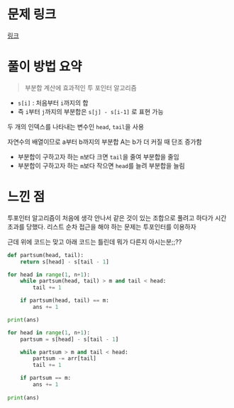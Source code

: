 # 문제 링크
[링크](https://www.acmicpc.net/problem/2003)

# 풀이 방법 요약
> 부분합 계산에 효과적인 투 포인터 알고리즘

- `s[i]` : 처음부터 `i`까지의 합
- 즉 `i`부터 `j`까지의 부분합은 `s[j] - s[i-1]` 로 표현 가능

두 개의 인덱스를 나타내는 변수인 `head`, `tail`을 사용

자연수의 배열이므로 a부터 b까지의 부분합 A는 b가 더 커질 때 단조 증가함 
- 부분합이 구하고자 하는 `m`보다 크면 `tail`을 줄여 부분합을 줄임
- 부분합이 구하고자 하는 `m`보다 작으면 `head`를 늘려 부분합을 늘림

# 느낀 점
투포인터 알고리즘이 처음에 생각 안나서 같은 것이 있는 조합으로 풀려고 하다가 시간 초과를 당했다. 리스트 순차 접근을 해야 하는 문제는 투포인터를 이용하자

근데 위에 코드는 맞고 아래 코드는 틀린데 뭐가 다른지 아시는분;;??
```python
def partsum(head, tail):
    return s[head] - s[tail - 1]

for head in range(1, n+1):
    while partsum(head, tail) > m and tail < head:
        tail += 1

    if partsum(head, tail) == m:
        ans += 1

print(ans)
```
```python
for head in range(1, n+1):
    partsum = s[head] - s[tail - 1]

    while partsum > m and tail < head:
        partsum -= arr[tail]
        tail += 1

    if partsum == m:
        ans += 1
        
print(ans)
```